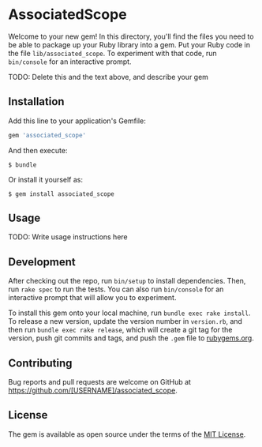 # AssociatedScope

Welcome to your new gem! In this directory, you'll find the files you need to be able to package up your Ruby library into a gem. Put your Ruby code in the file `lib/associated_scope`. To experiment with that code, run `bin/console` for an interactive prompt.

TODO: Delete this and the text above, and describe your gem

## Installation

Add this line to your application's Gemfile:

```ruby
gem 'associated_scope'
```

And then execute:

    $ bundle

Or install it yourself as:

    $ gem install associated_scope

## Usage

TODO: Write usage instructions here

## Development

After checking out the repo, run `bin/setup` to install dependencies. Then, run `rake spec` to run the tests. You can also run `bin/console` for an interactive prompt that will allow you to experiment.

To install this gem onto your local machine, run `bundle exec rake install`. To release a new version, update the version number in `version.rb`, and then run `bundle exec rake release`, which will create a git tag for the version, push git commits and tags, and push the `.gem` file to [rubygems.org](https://rubygems.org).

## Contributing

Bug reports and pull requests are welcome on GitHub at https://github.com/[USERNAME]/associated_scope.

## License

The gem is available as open source under the terms of the [MIT License](https://opensource.org/licenses/MIT).
